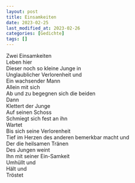 ```yaml
---
layout: post
title: Einsamkeiten
date: 2023-02-25
last_modified_at: 2023-02-26
categories: [Gedichte]
tags: []
---
```


Zwei Einsamkeiten  
Leben hier  
Dieser noch so kleine Junge in  
Unglaublicher Verlorenheit und  
Ein wachsender Mann  
Allein mit sich  
Ab und zu begegnen sich die beiden  
Dann  
Klettert der Junge  
Auf seinen Schoss  
Schmiegt sich fest an ihn  
Wartet  
Bis sich seine Verlorenheit  
Tief im Herzen des anderen bemerkbar macht und  
Der die heilsamen Tränen  
Des Jungen weint  
Ihn mit seiner Ein-Samkeit  
Umhüllt und  
Hält und  
Tröstet